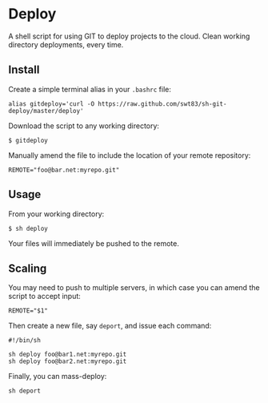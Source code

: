 # Deploy

A shell script for using GIT to deploy projects to the cloud. Clean working directory deployments, every time.

## Install

Create a simple terminal alias in your ``.bashrc`` file:

```
alias gitdeploy='curl -O https://raw.github.com/swt83/sh-git-deploy/master/deploy'
```

Download the script to any working directory:

```
$ gitdeploy
```

Manually amend the file to include the location of your remote repository:

```
REMOTE="foo@bar.net:myrepo.git"
```

## Usage

From your working directory:

```
$ sh deploy
```

Your files will immediately be pushed to the remote.

## Scaling

You may need to push to multiple servers, in which case you can amend the script to accept input:

```
REMOTE="$1"
```

Then create a new file, say ``deport``, and issue each command:

```
#!/bin/sh

sh deploy foo@bar1.net:myrepo.git
sh deploy foo@bar2.net:myrepo.git
```

Finally, you can mass-deploy:

```
sh deport
```
